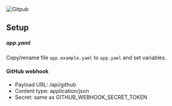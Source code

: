 ![Gitpub](https://azoio.github.io/gitpub/public/logo.png)

## Setup

##### app.yaml

Copy/rename file ```app.example.yaml``` to ``app.yaml`` and set variables.


#### GitHub webhook

* Payload URL: /api/github
* Content type: application/json
* Secret: same as GITHUB_WEBHOOK_SECRET_TOKEN
